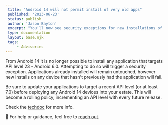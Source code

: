 ```yaml
---
 title: "Android 14 will not permit install of very old apps"
 published: '2023-06-23'
 status: publish
 author: 'Jason Bayton'
 excerpt: "You'll now see security exceptions for new installations of non-compliant apps."
 type: documentation
 layout: base.njk
 tags:
     - Advisories
---
```

From Android 14 it is no longer possible to install any application that targets API level 23 - Android 6.0. Attempting to do so will trigger a security exception. Applications already installed will remain untouched, however new installs on any device that hasn't previously had the application will fail.

Be sure to update your applications to target a recent API level (or at least 7.0) before deploying any Android 14 devices into your estate. This will become a rolling policy, incrementing an API level with every future release.

Check the [techdoc](/android/android-14-minimum-sdk/) for more info.

🛟 For help or guidance, feel free to [reach out](/support/).